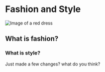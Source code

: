 # Fashion and Style
![Image of a red dress](https://www.google.com/url?sa=i&url=https%3A%2F%2Finplacesaude.com.br%2F%3Fn%3D81899207586&psig=AOvVaw0orre7iHNdDOMP2jWuAhAv&ust=1737696605919000&source=images&cd=vfe&opi=89978449&ved=0CAMQjB1qFwoTCOjbgruOi4sDFQAAAAAdAAAAABAE)
## What is fashion?
### What is style?
Just made a few changes? what do you think?
